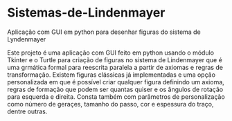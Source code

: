 # Sistemas-de-Lindenmayer
Aplicação com GUI em python para desenhar figuras do sistema de Lyndenmayer

Este projeto é uma aplicação com GUI feito em python usando o módulo Tkinter e o Turtle para criação de figuras no sistema
de Lindenmayer que é uma grmática formal para reescrita paralela a partir de axiomas e regras de transformação. Existem 
figuras clássicas já implementadas e uma opção personalizada em que é possível criar qualquer figura definindo um axioma,
regras de formação que podem ser quantas quiser e os ângulos de rotação para esquerda e direita. Consta também com parâmetros
de personalização como número de geraçes, tamanho do passo, cor e espessura do traço, dentre outras. 
